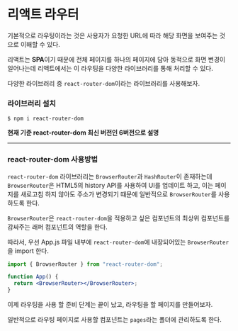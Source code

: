# **리액트 라우터**

기본적으로 라우팅이라는 것은 사용자가 요청한 URL에 따라 해당 화면을 보여주는 것으로 이해할 수 있다.

리액트는 **SPA**이기 때문에 전체 페이지를 하나의 페이지에 담아 동적으로 화면 변경이 일어나는데 리액트에서는 이 라우팅을 다양한 라이브러리를 통해 처리할 수 있다.

다양한 라이브러리 중 `react-router-dom`이라는 라이브러리를 사용해보자.

### **라이브러리 설치**

```
$ npm i react-router-dom
```

**현재 기준 react-router-dom 최신 버전인 6버전으로 설명**

---

### **react-router-dom 사용방법**

`react-router-dom` 라이브러리는 `BrowserRouter`과 `HashRouter`이 존재하는데 `BrowserRouter`은 HTML5의 history API를 사용하여 UI를 업데이트 하고, 이는 페이지를 새로고침 하지 않아도 주소가 변경되기 떄문에 일반적으로 `BrowserRouter`를 사용하도록 한다.

`BrowserRouter`은 `react-router-dom`을 적용하고 싶은 컴포넌트의 최상위 컴포넌트를 감싸주는 래퍼 컴포넌트의 역할을 한다.

따라서, 우선 App.js 파일 내부에 `react-router-dom`에 내장되어있는 `BrowserRouter`을 import 한다.

```jsx
import { BrowserRouter } from "react-router-dom";

function App() {
  return <BrowserRouter></BrowserRouter>;
}
```

이제 라우팅을 사용 할 준비 단계는 끝이 났고, 라우팅을 할 페이지를 만들어보자.

일반적으로 라우팅 페이지로 사용할 컴포넌트는 `pages`라는 폴더에 관리하도록 한다.
